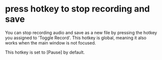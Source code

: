 # press hotkey to stop recording and save
You can stop recording audio and save as a new file by pressing the hotkey you assigned to 'Toggle Record'.
This hotkey is global, meaning it also works when the main window is not focused.

This hotkey is set to [Pause] by default.
